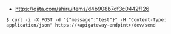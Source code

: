 
- https://qiita.com/shiru/items/d4b908b7df3c0442f126

```
$ curl -i -X POST -d "{"message":"test"}" -H "Content-Type: application/json" https://<apigateway-endpint>/dev/send
```

